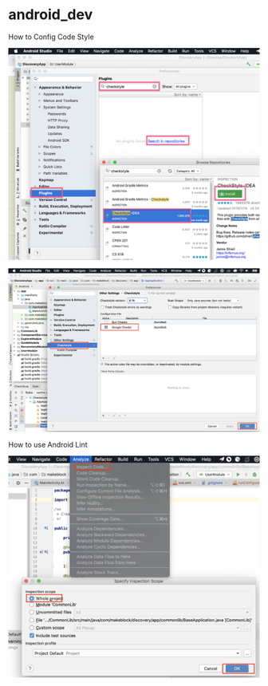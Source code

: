 # android_dev

How to Config Code Style

![Screenshot](https://github.com/xupea/android_dev/blob/master/assets/Image%202019-02-28%20at%2010.33.48%20AM.png?raw=true)

![Screenshot](https://github.com/xupea/android_dev/blob/master/assets/Screen%20Shot%202019-02-28%20at%2011.02.24%20AM.png?raw=true)

How to use Android Lint

![Screenshot](https://github.com/xupea/android_dev/blob/master/assets/Screen%20Shot%202019-02-28%20at%2011.14.40%20AM.png?raw=true)
